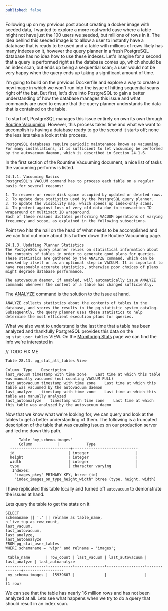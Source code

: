 ```yaml
---
published: false
---
```

Following up on my previous post about creating a docker image with seeded data, I wanted to explore a more real world case where a table might not have just the 100 users we seeded, but millions of rows in it. The idea behind this seeded image is to allow a user to instantly have a database that is ready to be used and a table with millions of rows likely has many indexes on it, however the query planner in a fresh PostgreSQL database has no idea how to use these indexes. Let's imagine for a second that a query is performed right as the database comes up, which should be an index scan, but ends up being a sequential scan; a user would not be very happy when the query ends up taking a significant amount of time. 

I'm going to build on the previous Dockerfile and explore a way to create a new image in which we won't run into the issue of hitting sequential scans right off the bat. But first, let's dive into PostgreSQL to gain a better understanding of how the database manages this issue and what commands are used to ensure that the query planner understands the data that is contained on the table. 

To start off, PostgreSQL manages this issue entirely on own its own through [Routine Vacuuming](https://www.postgresql.org/docs/10/routine-vacuuming.html). However, this process takes time and what we want to accomplish is having a database ready to go the second it starts off; none the less lets take a look at this process.

```
PostgreSQL databases require periodic maintenance known as vacuuming. For many installations, it is sufficient to let vacuuming be performed by the autovacuum daemon, which is described in Section 24.1.6.
```

In the first section of the Rountine Vacuuming document, a nice list of tasks the vacuuming performs is listed.

```
24.1.1. Vacuuming Basics
PostgreSQL's VACUUM command has to process each table on a regular basis for several reasons:

1. To recover or reuse disk space occupied by updated or deleted rows.
2. To update data statistics used by the PostgreSQL query planner.
3. To update the visibility map, which speeds up index-only scans.
4. To protect against loss of very old data due to transaction ID wraparound or multixact ID wraparound.
Each of these reasons dictates performing VACUUM operations of varying frequency and scope, as explained in the following subsections.
```

Point two hits the nail on the head of what needs to be accomplished and we can find out more about this further down the Routine Vacuuming page.

```
24.1.3. Updating Planner Statistics
The PostgreSQL query planner relies on statistical information about the contents of tables in order to generate good plans for queries. These statistics are gathered by the ANALYZE command, which can be invoked by itself or as an optional step in VACUUM. It is important to have reasonably accurate statistics, otherwise poor choices of plans might degrade database performance.

The autovacuum daemon, if enabled, will automatically issue ANALYZE commands whenever the content of a table has changed sufficiently.
```

The [ANALYZE](https://www.postgresql.org/docs/10/sql-analyze.html) command is the solution to the issue at hand.

```
ANALYZE collects statistics about the contents of tables in the database, and stores the results in the pg_statistic system catalog. Subsequently, the query planner uses these statistics to help determine the most efficient execution plans for queries.
```

What we also want to understand is the last time that a table has been analyzed and thankfully PostgreSQL provides this data on the `pg_stat_user_tables` VIEW. On the [Monitoring Stats](https://www.postgresql.org/docs/10/monitoring-stats.html) page we can find the info we're interested in

// TODO FIX ME
```
Table 28.13. pg_stat_all_tables View

Column	Type	Description
last_vacuum	timestamp with time zone	Last time at which this table was manually vacuumed (not counting VACUUM FULL)
last_autovacuum	timestamp with time zone	Last time at which this table was vacuumed by the autovacuum daemon
last_analyze	timestamp with time zone	Last time at which this table was manually analyzed
last_autoanalyze	timestamp with time zone	Last time at which this table was analyzed by the autovacuum daemo
```

Now that we know what we're looking for, we can query and look at the tables to get a better understanding of them. The following is a truncated description of the table that was causing issues on our production server and led me down this path.
```
      Table "my_schema.images"
      Column           |            Type
  ---------------------------+-----------------------------
  id                        | integer                     |
  height                    | integer                     |
  width                     | integer                     |
  type                      | character varying           |
   Indexes:
    "images_pkey" PRIMARY KEY, btree (id)
    "index_images_on_type_height_width" btree (type, height, width)
```
I have replicated this table locally and turned off `autovacuum` to demonstrate the issues at hand.

Lets query the table to get the stats on it
```
SELECT 
schemaname || '.' || relname as table_name, 
n_live_tup as row_count, 
last_vacuum, 
last_autovacuum, 
last_analyze, 
last_autoanalyze 
FROM pg_stat_user_tables 
WHERE schemaname = 'vipr' and relname = 'images';

 table_name       | row_count | last_vacuum | last_autovacuum | last_analyze | last_autoanalyze 
------------------+-----------+-------------+-----------------+--------------+------------------
 my_schema.images |  15939607 |             |                 |              | 
(1 row)
```
We can see that the table has nearly 16 million rows and has not been analyzed at all. Lets see what happens when we try to do a query that should result in an index scan.
```


```
